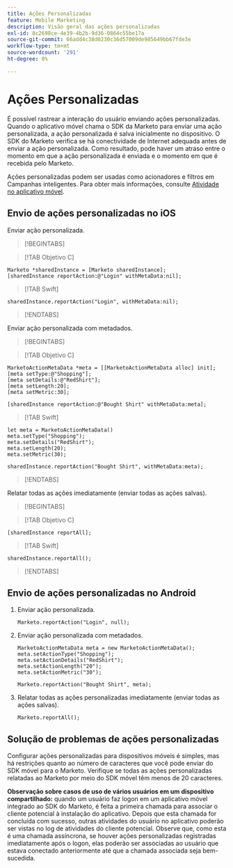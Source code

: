 ```yaml
---
title: Ações Personalizadas
feature: Mobile Marketing
description: Visão geral das ações personalizadas
exl-id: 8c2698ce-4e39-4b2b-9d36-0864c55be17a
source-git-commit: 66add4c38d0230c36d57009de985649bb67fde3e
workflow-type: tm+mt
source-wordcount: '291'
ht-degree: 0%

---
```


# Ações Personalizadas

É possível rastrear a interação do usuário enviando ações personalizadas. Quando o aplicativo móvel chama o SDK da Marketo para enviar uma ação personalizada, a ação personalizada é salva inicialmente no dispositivo. O SDK do Marketo verifica se há conectividade de Internet adequada antes de enviar a ação personalizada. Como resultado, pode haver um atraso entre o momento em que a ação personalizada é enviada e o momento em que é recebida pelo Marketo.

Ações personalizadas podem ser usadas como acionadores e filtros em Campanhas inteligentes. Para obter mais informações, consulte [Atividade no aplicativo móvel](https://experienceleague.adobe.com/pt-br/docs/marketo/using/product-docs/core-marketo-concepts/smart-campaigns/flow-actions/triggers-and-filters-for-mobile-smart-campaigns).

## Envio de ações personalizadas no iOS

Enviar ação personalizada.

>[!BEGINTABS]

>[!TAB Objetivo C]

```
Marketo *sharedInstance = [Marketo sharedInstance];
[sharedInstance reportAction:@"Login" withMetaData:nil];
```

>[!TAB Swift]

```
sharedInstance.reportAction("Login", withMetaData:nil);
```

>[!ENDTABS]

Enviar ação personalizada com metadados.

>[!BEGINTABS]

>[!TAB Objetivo C]

```
MarketoActionMetaData *meta = [[MarketoActionMetaData alloc] init];
[meta setType:@"Shopping"];
[meta setDetails:@"RedShirt"];
[meta setLength:20];
[meta setMetric:30];

[sharedInstance reportAction:@"Bought Shirt" withMetaData:meta];
```

>[!TAB Swift]

```
let meta = MarketoActionMetaData()
meta.setType("Shopping");
meta.setDetails("RedShirt");
meta.setLength(20);
meta.setMetric(30);

sharedInstance.reportAction("Bought Shirt", withMetaData:meta);
```

>[!ENDTABS]

Relatar todas as ações imediatamente (enviar todas as ações salvas).

>[!BEGINTABS]

>[!TAB Objetivo C]

```
[sharedInstance reportAll];
```

>[!TAB Swift]

```
sharedInstance.reportAll();
```

>[!ENDTABS]

## Envio de ações personalizadas no Android

1. Enviar ação personalizada.

   ```
   Marketo.reportAction("Login", null);
   ```

1. Enviar ação personalizada com metadados.

   ```
   MarketoActionMetaData meta = new MarketoActionMetaData();
   meta.setActionType("Shopping");
   meta.setActionDetails("RedShirt");
   meta.setActionLength("20");
   meta.setActionMetric("30");
   
   Marketo.reportAction("Bought Shirt", meta);
   ```

1. Relatar todas as ações personalizadas imediatamente (enviar todas as ações salvas).

   ```
   Marketo.reportAll();
   ```

## Solução de problemas de ações personalizadas

Configurar ações personalizadas para dispositivos móveis é simples, mas há restrições quanto ao número de caracteres que você pode enviar do SDK móvel para o Marketo. Verifique se todas as ações personalizadas relatadas ao Marketo por meio do SDK móvel têm menos de 20 caracteres.

**Observação sobre casos de uso de vários usuários em um dispositivo compartilhado:** quando um usuário faz logon em um aplicativo móvel integrado ao SDK do Marketo, é feita a primeira chamada para associar o cliente potencial à instalação do aplicativo. Depois que esta chamada for concluída com sucesso, outras atividades do usuário no aplicativo poderão ser vistas no log de atividades do cliente potencial. Observe que, como esta é uma chamada assíncrona, se houver ações personalizadas registradas imediatamente após o logon, elas poderão ser associadas ao usuário que estava conectado anteriormente até que a chamada associada seja bem-sucedida.
